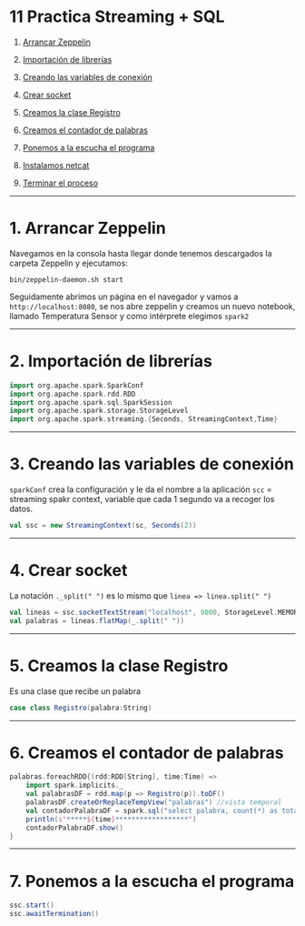 # 11 Practica Streaming + SQL

1. [Arrancar Zeppelin ](#schema1)
2. [Importación de librerías ](#schema2)
3. [Creando las variables de conexión](#schema3)
4. [Crear socket](#schema4)
5. [Creamos la clase Registro](#schema5)
6. [Creamos el contador de palabras](#schema6)
7. [Ponemos a la escucha el programa](#schema7)

6. [Instalamos netcat](#schema6)
7. [Terminar el proceso](#schema7)


<hr>

<a name="schema1"></a>

# 1. Arrancar Zeppelin
Navegamos en la consola hasta llegar donde tenemos descargados la carpeta Zeppelin y ejecutamos:
~~~
bin/zeppelin-daemon.sh start
~~~

Seguidamente abrimos un página en el navegador y vamos a `http://localhost:8080`, se nos abre zeppelin y creamos un nuevo notebook, llamado Temperatura Sensor y como intérprete elegimos `spark2`
<hr>

<a name="schema2"></a>

# 2. Importación de librerías

~~~scala
import org.apache.spark.SparkConf
import org.apache.spark.rdd.RDD
import org.apache.spark.sql.SparkSession
import org.apache.spark.storage.StorageLevel
import org.apache.spark.streaming.{Seconds, StreamingContext,Time}
~~~
<hr>

<a name="schema3"></a>

# 3. Creando las variables de conexión

`sparkConf` crea la configuración y le da el nombre a la aplicación
`scc` = streaming spakr context, variable que cada 1 segundo va a recoger los datos.

~~~scala
val ssc = new StreamingContext(sc, Seconds(2))
~~~
<hr>

<a name="schema4"></a>


# 4. Crear socket
La notación  `._split(" ")` es lo mismo que `linea => linea.split(" ")`
~~~scala
val lineas = ssc.socketTextStream("localhost", 9000, StorageLevel.MEMORY_AND_DISK_SER)
val palabras = lineas.flatMap(_.split(" "))

~~~
<hr>

<a name="schema5"></a>

# 5. Creamos la clase Registro

Es una clase que recibe un palabra
~~~scala
case class Registro(palabra:String)
~~~



<hr>

<a name="schema6"></a>

# 6. Creamos el contador de palabras
~~~scala
palabras.foreachRDD{(rdd:RDD[String], time:Time) => 
    import spark.implicits._
    val palabrasDF = rdd.map(p => Registro(p)).toDF()
    palabrasDF.createOrReplaceTempView("palabras") //vista temporal
    val contadorPalabraDF = spark.sql("select palabra, count(*) as total from palabras group by palabra")
    println(s"*****${time}******************")
    contadorPalabraDF.show()
}
~~~



<hr>

<a name="schema7"></a>

# 7. Ponemos a la escucha el programa
~~~scala
ssc.start()
ssc.awaitTermination()
~~~